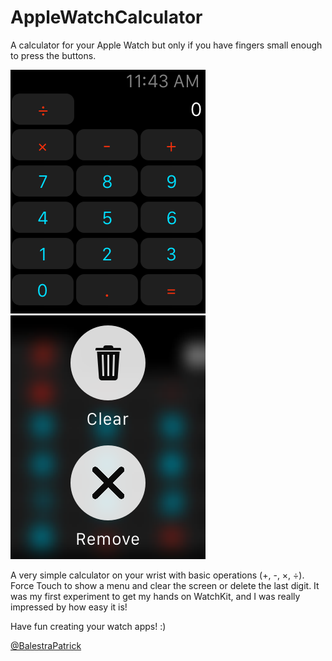 AppleWatchCalculator
====================

A calculator for your Apple Watch but only if you have fingers small enough to press the buttons.

<img src="Screenshot1.png"><img src="Screenshot2.png">

A very simple calculator on your wrist with basic operations (+, -, ×, ÷). Force Touch to show a menu and clear the screen or delete the last digit.
It was my first experiment to get my hands on WatchKit, and I was really impressed by how easy it is!

Have fun creating your watch apps! :)

<a href="http://www.twitter.com/BalestraPatrick" target="_blank">@BalestraPatrick</a>
